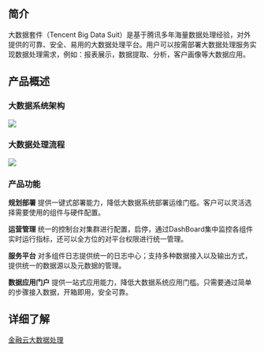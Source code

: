 ## 简介
大数据套件（Tencent Big Data Suit）是基于腾讯多年海量数据处理经验，对外提供的可靠、安全、易用的大数据处理平台。用户可以按需部署大数据处理服务实现数据处理需求，例如：报表展示，数据提取、分析，客户画像等大数据应用。

## 产品概述
### 大数据系统架构
![](http://imgcache.tcecqpoc.fsphere.cn/image/mccdn.qcloud.com/static/img/55c630fd8a9cc30097af263ec2550dfa/image.png)

### 大数据处理流程
![](http://imgcache.tcecqpoc.fsphere.cn/image/mccdn.qcloud.com/static/img/2d532e58d6279c53083a602a4938b2e0/image.png)

### 产品功能

**规划部署**
提供一键式部署能力，降低大数据系统部署运维门槛。客户可以灵活选择需要使用的组件与硬件配置。
  
**运营管理**
统一的控制台对集群进行配置，启停，通过DashBoard集中监控各组件实时运行指标，还可以全方位的对平台权限进行统一管理。

**服务平台**
对多组件日志提供统一的日志中心；支持多种数据接入以及输出方式，提供统一的数据源以及元数据的管理。
  
**数据应用门户**
提供一站式应用能力，降低大数据系统应用门槛。只需要通过简单的步骤接入数据，开箱即用，安全可靠。

## 详细了解
[金融云大数据处理](/product/tbds.html)